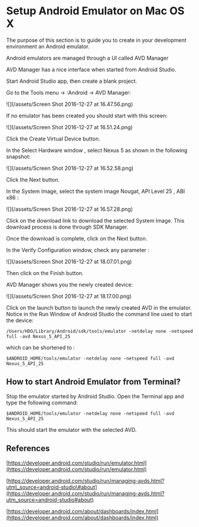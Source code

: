 # Setup Android Emulator on Mac OS X

The purpose of this section is to guide you to create in your development environment an Android emulator.

Android emulators are managed through a UI called AVD Manager

AVD Manager has a nice interface when started from Android Studio.

Start Android Studio app, then create a blank project.

Go to the Tools menu -&gt; :Android -&gt; AVD Manager:

![](/assets/Screen Shot 2016-12-27 at 16.47.56.png)

If no emulator has been created you should start with this screen:

![](/assets/Screen Shot 2016-12-27 at 16.51.24.png)

Click the Create Virtual Device button.

In the Select Hardware window , select Nexus 5 as shown in the following snapshot:

![](/assets/Screen Shot 2016-12-27 at 16.52.58.png)

Click the Next button.

In the System Image, select the system image Nougat, API Level 25 , ABI x86 :

![](/assets/Screen Shot 2016-12-27 at 16.57.28.png)

Click on the download link to download the selected System Image. This download process is done through SDK Manager.

Once the download is complete, click on the Next button.

In the Verify Configuration window, check any parameter :

![](/assets/Screen Shot 2016-12-27 at 18.07.01.png)

Then click on the Finish button.

AVD Manager shows you the newly created device:

![](/assets/Screen Shot 2016-12-27 at 18.17.00.png)

Click on the launch button to launch the newly created AVD in the emulator.  
Notice in the Run Window of Android Studio the command line used to start the device:

```
/Users/HDO/Library/Android/sdk/tools/emulator -netdelay none -netspeed full -avd Nexus_5_API_25
```

which can be shortened to :

```
$ANDROID_HOME/tools/emulator -netdelay none -netspeed full -avd Nexus_5_API_25
```

## How to start Android Emulator from Terminal?

Stop the emulator started by Android Studio. Open the Terminal app and type the following command:

```
$ANDROID_HOME/tools/emulator -netdelay none -netspeed full -avd Nexus_5_API_25
```

This should start the emulator with the selected AVD.

## References

[https://developer.android.com/studio/run/emulator.html](https://developer.android.com/studio/run/emulator.html)

[https://developer.android.com/studio/run/managing-avds.html?utm\_source=android-studio\#about](https://developer.android.com/studio/run/managing-avds.html?utm_source=android-studio#about)

[https://developer.android.com/about/dashboards/index.html](https://developer.android.com/about/dashboards/index.html)



